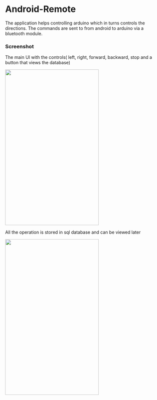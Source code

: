 # Android-Remote

The application helps controlling arduino which in turns controls the directions.
The commands are sent to from android to arduino via a bluetooth module.

### Screenshot

The main UI with the controls( left, right, forward, backward, stop and a button that views the database)

<img src="https://user-images.githubusercontent.com/26908195/37524542-29bc471a-2950-11e8-8758-24d6610b9d83.png" width ="300" height = "500">

All the operation is stored in sql database and can be viewed later

<img src="https://user-images.githubusercontent.com/26908195/37524545-2b7433e2-2950-11e8-81ec-4c21c4c92fb2.png" width ="300" height = "500">
